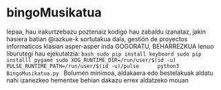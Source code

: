 # bingoMusikatua

Iepaa, hau irakurtzebazu poztenaiz kodigo hau zabaldu izanataz, jakin hasiera batian @iazkue-k sortutakua dala, gestión de proyectos informaticos klasian asper-asper inda
GOGORATU, BEHARREZKUA lenuo liburutegi hau ejekutatzia: 
    ```bash
    sudo pip install keyboard
    sudo pip installl pygame
    sudo XDG_RUNTIME_DIR=/run/user/$(id -u)      PULSE_RUNTIME_PATH=/run/user/$(id -u)/pulse      python3 BingoMusikatua.py
    ```
Bolumen minimoa, aldakaera edo bestelakuak aldatu nahi izanezkeo hementxe behian dakazu errex aldatzeko mouan
